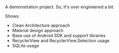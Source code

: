 A demonstration project. 
So, it's over engineered a bit.

Shows:
* Clean Architecture approach
* Material design approach
* Base use of Android SDK and support libraries
* RecyclerView and RecyclerView.Selection usage
* SQLite usage
